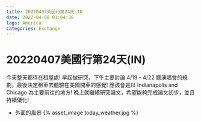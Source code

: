```yaml
---
title: 20220407美國行第24天-IN
date: 2022-04-08 01:04:38
tags: America
categories: Exchange
---
```

# 20220407美國行第24天(IN)

今天整天都待在租屋處! 早起做研究，下午主要討論 4/19 - 4/22 聽演唱會的規劃，最後決定租車去體驗在美國開車的感覺! 應該會是以 Indianapolis and Chicago 為主要前往的地方! 晚上就繼續研究論文，希望能夠完成論文初步，並且持續優化!

- 外面的風景
 {% asset_image today_weather.jpg %}